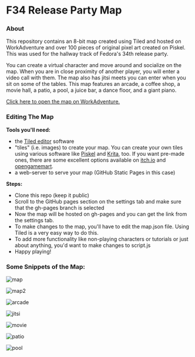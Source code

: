 # F34 Release Party Map

### About
This repository contains an 8-bit map created using Tiled and hosted on WorkAdventure and over 100 pieces of original pixel art created on Piskel. This was used for the hallway track of Fedora's 34th release party.

You can create a virtual character and move around and socialize on the map. When you are in close proximity of another player, you will enter a video call with them. The map also has jitsi meets you can enter when you sit on some of the tables. This map features an arcade, a coffee shop, a movie hall, a patio, a pool, a juice bar, a dance floor, and a giant piano. 

[Click here to open the map on WorkAdventure.](https://play.workadventu.re/_/global/dhairyachaudhary.github.io/F34-Release/map.json)


### Editing The Map
**Tools you'll need:**
* the [Tiled editor](https://www.mapeditor.org/) software
* "tiles" (i.e. images) to create your map. You can create your own tiles using various software like [Piskel](https://www.piskelapp.com/) and [Krita](https://krita.org/en/), too. If you want pre-made ones, there are some excellent options available on [itch.io](https://itch.io/game-assets/free/tag-tileset) and [opengamemart](https://opengameart.org/content/tilesets-and-backgrounds-pixelart).
* a web-server to serve your map (GitHub Static Pages in this case)

**Steps:**
* Clone this repo (keep it public)
* Scroll to the GitHub pages section on the settings tab and make sure that the gh-pages branch is selected
* Now the map will be hosted on gh-pages and you can get the link from the settings tab. 
* To make changes to the map, you'll have to edit the map.json file. Using Tiled is a very easy way to do this.
* To add more functionality like non-playing characters or tutorials or just about anything, you'd want to make changes to script.js
* Happy playing!



### Some Snippets of the Map:
![map](https://user-images.githubusercontent.com/55681207/119222137-7ca52280-bb10-11eb-8aea-c3da832843cd.PNG)

![map2](https://user-images.githubusercontent.com/55681207/119222141-829b0380-bb10-11eb-8e60-553e0053d8e5.PNG)

![arcade](https://user-images.githubusercontent.com/55681207/119222122-6ac37f80-bb10-11eb-9603-b254e68d4085.PNG)

![jitsi](https://user-images.githubusercontent.com/55681207/119222127-71ea8d80-bb10-11eb-947a-8dfc5e9d12e1.PNG)

![movie](https://user-images.githubusercontent.com/55681207/119222132-7747d800-bb10-11eb-8f62-a873b5e25ffe.PNG)

![patio](https://user-images.githubusercontent.com/55681207/119222150-89297b00-bb10-11eb-9573-4c8bdf6937a9.PNG)

![pool](https://user-images.githubusercontent.com/55681207/119222155-8dee2f00-bb10-11eb-81f0-35a9f7b5eb59.PNG)
